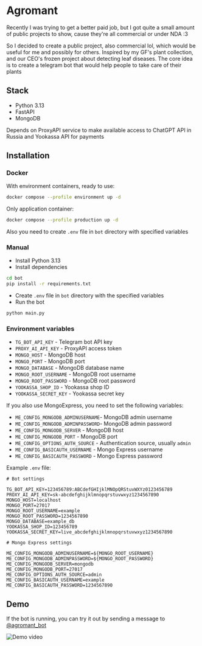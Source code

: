 # Agromant

Recently I was trying to get a better paid job, but I got quite a small
amount of public projects to show, cause they're all commercial or under NDA :3

So I decided to create a public project, also commercial lol, which would be
useful for me and possibly for others. Inspired by my GF's plant collection,
and our CEO's frozen project about detecting leaf diseases. The core idea is to
create a telegram bot that would help people to take care of their plants

## Stack

- Python 3.13
- FastAPI
- MongoDB

Depends on ProxyAPI service to make available access to ChatGPT API in Russia
and Yookassa API for payments

## Installation

### Docker

With environment containers, ready to use:

```bash
docker compose --profile environment up -d
```

Only application container:

```bash
docker compose --profile production up -d
```

Also you need to create `.env` file in `bot` directory with specified variables

### Manual

- Install Python 3.13
- Install dependencies
  
```bash
cd bot
pip install -r requirements.txt
```

- Create `.env` file in `bot` directory with the specified variables
- Run the bot

```bash
python main.py
```

### Environment variables

- `TG_BOT_API_KEY` - Telegram bot API key
- `PROXY_AI_API_KEY` - ProxyAPI access token
- `MONGO_HOST` - MongoDB host
- `MONGO_PORT` - MongoDB port
- `MONGO_DATABASE` - MongoDB database name
- `MONGO_ROOT_USERNAME` - MongoDB root username
- `MONGO_ROOT_PASSWORD` - MongoDB root password
- `YOOKASSA_SHOP_ID` - Yookassa shop ID
- `YOOKASSA_SECRET_KEY` - Yookassa secret key

If you also use MongoExpress, you need to set the following variables:

- `ME_CONFIG_MONGODB_ADMINUSERNAME`- MongoDB admin username
- `ME_CONFIG_MONGODB_ADMINPASSWORD`- MongoDB admin password
- `ME_CONFIG_MONGODB_SERVER` - MongoDB host
- `ME_CONFIG_MONGODB_PORT` - MongoDB port
- `ME_CONFIG_OPTIONS_AUTH_SOURCE` - Authentication source, usually `admin`
- `ME_CONFIG_BASICAUTH_USERNAME` - Mongo Express username
- `ME_CONFIG_BASICAUTH_PASSWORD` - Mongo Express password

Example `.env` file:

```env
# Bot settings

TG_BOT_API_KEY=123456789:ABCdefGHIjklMNOpQRStuvWXYz0123456789
PROXY_AI_API_KEY=sk-abcdefghijklmnopqrstuvwxyz1234567890
MONGO_HOST=localhost
MONGO_PORT=27017
MONGO_ROOT_USERNAME=example
MONGO_ROOT_PASSWORD=1234567890
MONGO_DATABASE=example_db
YOOKASSA_SHOP_ID=123456789
YOOKASSA_SECRET_KEY=live_abcdefghijklmnopqrstuvwxyz1234567890

# Mongo Express settings

ME_CONFIG_MONGODB_ADMINUSERNAME=${MONGO_ROOT_USERNAME}
ME_CONFIG_MONGODB_ADMINPASSWORD=${MONGO_ROOT_PASSWORD}
ME_CONFIG_MONGODB_SERVER=mongodb
ME_CONFIG_MONGODB_PORT=27017
ME_CONFIG_OPTIONS_AUTH_SOURCE=admin
ME_CONFIG_BASICAUTH_USERNAME=example
ME_CONFIG_BASICAUTH_PASSWORD=1234567890
```

## Demo

If the bot is running, you can try it out by sending a message to
[@agromant_bot](https://t.me/agromant_bot)

![Demo video](/assets/demo.gif)
